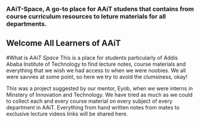 ### AAiT-Space, A go-to place for AAiT studens that contains from course curriculum resources to leture materials for all departments.
## Welcome All Learners of AAiT
#What is *AAiT Space*
This is a place for students particularly of Addis Ababa Institute of Technology to find lecture notes, course materials and everything that we wish we had access to
when we were noobies. We all were savvies at some point, so here we try to avoid the clumsiness, okay!

This was a project suggested by our mentor, Eyob, when we were interns in Minstery of Innovation and Technology. We have tried as much as we could to collect
each and every course material on every subject of every department in AAiT. Everything from hand written notes from mates to exclusive lecture videos links will
be shared here.

